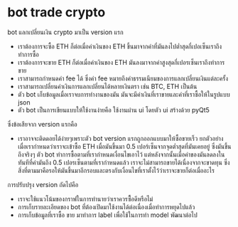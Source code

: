 # bot trade crypto 
bot แลกเปลี่ยนเงิน crypto มาเป็น version แรก
- เราต้องการจะซื้อ ETH ก็ต่อเมื่อค่าเงินของ ETH ขึ้นมาจากค่าที่มันลงไปต่ำสุดกี่เปอเซ็นเราถึงทำการซื้อ
- เราต้องการจะขาย ETH ก็ต่อเมื่อค่าเงินของ ETH มันลงมาจากค่าสูงสุดกี่เปอรเซ็นเราถึงทำการขาย
- เราสามารถกำหนดค่า fee ได้ ซึ่งค่า fee หมายถึงค่าธรรมเนียมของการแลกเปลี่ยนเงินแต่ละครั้ง
- เราสามารถเปลี่ยนค่าเงินการแลกเปลี่ยนได้หลายเงินตรา เช่น BTC, ETH เป็นต้น
- ตัว bot เก็บข้อมูลเมื่อเราจบการทำงานของมัน มันจะมีค่าเงินที่เราขายและค่าที่เราซื้อให้ในรูปแบบ json
- ตัว bot เป็นการเขียนแบบให้ใช้งานง่ายคือ ใช้งานผ่าน ui โดยตัว ui สร้างด้วย pyQt5

ซึ่งข้อเสียจาก version แรกคือ
- เราอาจจะติดดอยได้ง่ายๆเพราะตัว bot version แรกถูกออกแบบมาให้ซื้อขายเร็ว ยกตัวอย่างเมื่อเรากำหนดว่าเราจะเข้าซื้อ ETH เมื่อมันขึ้นมา 0.5 เปอร์เซ็นจากจุดต่ำสุดที่มันเคยอยู่
ซึ่งมันขึ้นถึงจริงๆ ตัว bot ทำการซื้อตามที่เรากำหนดเงื่อนไขเอาไว้ แต่หลังจากนั้นเมื่อค่าของมันลดลงในทันทีที่ค่ามันถึง 0.5 เปอรเซ็นตามที่เรากำหนดแล้ว เราจะไม่สามารถขายได้เนื่องจากจะขาดทุน
ซึ่งสิ่งที่ตามมาคือรอให้มันขึ้นมาอีกรอบและตรงกับเงื่อนไขที่เราตั้งไว้ว่าเราจะขายก็ต่อเมื่ออะไร

การปรับปรุง version ถัดไปคือ
- เราจะใช้แนวโน้มของกราฟในการทำนายว่าเราควรซ์ื้อดีหรือไม่
- การเก็บรายละเอียดของ bot ที่ต้องเปิดมาใช้งานได้ต่อเนื่องเมื่อทำการหยุดไปแล้ว
- การเก็บข้อมูลที่เราซื้อ ขาย มาทำการ label เพื่อใช้ในการทำ model พัฒนาต่อไป



